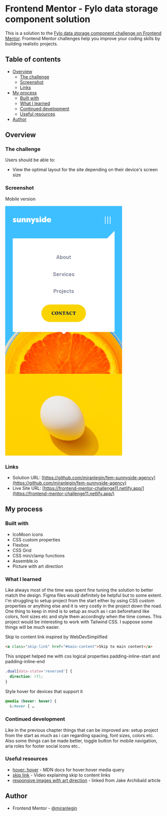 # Frontend Mentor - Fylo data storage component solution

This is a solution to the [Fylo data storage component challenge on Frontend Mentor](https://www.frontendmentor.io/challenges/fylo-data-storage-component-1dZPRbV5n). Frontend Mentor challenges help you improve your coding skills by building realistic projects.

## Table of contents

- [Overview](#overview)
  - [The challenge](#the-challenge)
  - [Screenshot](#screenshot)
  - [Links](#links)
- [My process](#my-process)
  - [Built with](#built-with)
  - [What I learned](#what-i-learned)
  - [Continued development](#continued-development)
  - [Useful resources](#useful-resources)
- [Author](#author)

## Overview

### The challenge

Users should be able to:

- View the optimal layout for the site depending on their device's screen size

### Screenshot

Mobile version

![](screenshots/mobile-screenshot.png)

### Links

- Solution URL: [https://github.com/miranlegin/fem-sunnyside-agency](https://github.com/miranlegin/fem-sunnyside-agency)
- Live Site URL: [https://frontend-mentor-challenge11.netlify.app/](https://frontend-mentor-challenge11.netlify.app/)

## My process

### Built with

- IcoMoon icons
- CSS custom properties
- Flexbox
- CSS Grid
- CSS min/clamp functions
- Assemble.io
- Picture with art direction

### What I learned

Like always most of the time was spent fine tuning the solution to better match the design. Figma files would definitely be helpful but to some extent. I'm struggling to setup project from the start either by using CSS custom properties or anything else and it is very costly in the project down the road. One thing to keep in mind is to setup as much as i can beforehand like colors, font sizes etc and style them accordingly when the time comes. This project would be interesting to work with Tailwind CSS. I suppose some things will be much easier.

Skip to content link inspired by WebDevSimplified

```html
<a class="skip-link" href="#main-content">Skip to main content</a>
```

This snippet helped me with css logical properties padding-inline-start and padding-inline-end

```css
.dual[data-state='reversed'] {
  direction: rtl;
}
```

Style hover for devices that support it

```css
@media (hover: hover) {
  &:hover { …
```

### Continued development

Like in the previous chapter things that can be improved are: setup project from the start as much as i can regarding spacing, font sizes, colors etc. Also some things can be made better, toggle button for mobile navigation, aria roles for footer social icons etc..

### Useful resources

- [hover: hover](https://developer.mozilla.org/en-US/docs/Web/CSS/@media/hover) - MDN docs for hover:hover media query
- [skip link](https://www.youtube.com/watch?v=VUR0I5mqq7I) - Video explaining skip to content links
- [responsive images with art direction](https://dev.opera.com/articles/responsive-images/) - linked from Jake Archibald article

## Author

- Frontend Mentor - [@miranlegin](https://www.frontendmentor.io/profile/miranlegin)
